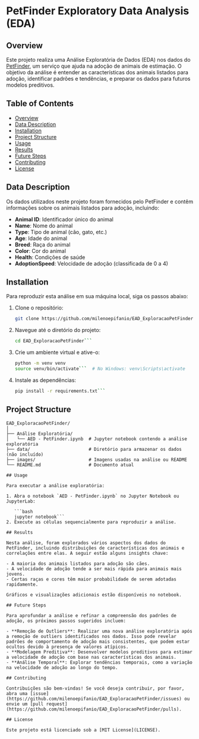 # PetFinder Exploratory Data Analysis (EDA)

## Overview

Este projeto realiza uma Análise Exploratória de Dados (EDA) nos dados do [PetFinder](https://www.petfinder.com/), um serviço que ajuda na adoção de animais de estimação. O objetivo da análise é entender as características dos animais listados para adoção, identificar padrões e tendências, e preparar os dados para futuros modelos preditivos.

## Table of Contents

- [Overview](#overview)
- [Data Description](#data-description)
- [Installation](#installation)
- [Project Structure](#project-structure)
- [Usage](#usage)
- [Results](#results)
- [Future Steps](#future-steps)
- [Contributing](#contributing)
- [License](#license)

## Data Description

Os dados utilizados neste projeto foram fornecidos pelo PetFinder e contêm informações sobre os animais listados para adoção, incluindo:

- **Animal ID**: Identificador único do animal
- **Name**: Nome do animal
- **Type**: Tipo de animal (cão, gato, etc.)
- **Age**: Idade do animal
- **Breed**: Raça do animal
- **Color**: Cor do animal
- **Health**: Condições de saúde
- **AdoptionSpeed**: Velocidade de adoção (classificada de 0 a 4)

## Installation

Para reproduzir esta análise em sua máquina local, siga os passos abaixo:

1. Clone o repositório:
   ```bash
   git clone https://github.com/milenoepifanio/EAD_ExploracaoPetFinder.git```
2. Navegue até o diretório do projeto:
   ```bash
   cd EAD_ExploracaoPetFinder```
3. Crie um ambiente virtual e ative-o:
    ```bash
    python -m venv venv
    source venv/bin/activate```  # No Windows: venv\Scripts\activate
4. Instale as dependências:
    ```bash
    pip install -r requirements.txt```

## Project Structure

```plaintext
EAD_ExploracaoPetFinder/
│
├── Análise Exploratória/
│   └── AED - PetFinder.ipynb  # Jupyter notebook contendo a análise exploratória
├── data/                      # Diretório para armazenar os dados (não incluído)
├── images/                    # Imagens usadas na análise ou README
└── README.md                  # Documento atual

## Usage

Para executar a análise exploratória:

1. Abra o notebook `AED - PetFinder.ipynb` no Jupyter Notebook ou JupyterLab:

   ```bash
   jupyter notebook```
2. Execute as células sequencialmente para reproduzir a análise.

## Results

Nesta análise, foram explorados vários aspectos dos dados do PetFinder, incluindo distribuições de características dos animais e correlações entre elas. A seguir estão alguns insights chave:

- A maioria dos animais listados para adoção são cães.
- A velocidade de adoção tende a ser mais rápida para animais mais jovens.
- Certas raças e cores têm maior probabilidade de serem adotadas rapidamente.

Gráficos e visualizações adicionais estão disponíveis no notebook.

## Future Steps

Para aprofundar a análise e refinar a compreensão dos padrões de adoção, os próximos passos sugeridos incluem:

- **Remoção de Outliers**: Realizar uma nova análise exploratória após a remoção de outliers identificados nos dados. Isso pode revelar padrões de comportamento de adoção mais consistentes, que podem estar ocultos devido à presença de valores atípicos.
- **Modelagem Preditiva**: Desenvolver modelos preditivos para estimar a velocidade de adoção com base nas características dos animais.
- **Análise Temporal**: Explorar tendências temporais, como a variação na velocidade de adoção ao longo do tempo.

## Contributing

Contribuições são bem-vindas! Se você deseja contribuir, por favor, abra uma [issue](https://github.com/milenoepifanio/EAD_ExploracaoPetFinder/issues) ou envie um [pull request](https://github.com/milenoepifanio/EAD_ExploracaoPetFinder/pulls).

## License

Este projeto está licenciado sob a [MIT License](LICENSE).